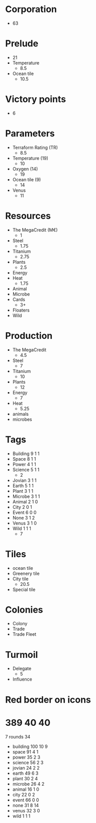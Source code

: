 # Corporation

- 63

# Prelude

- 21
- Temperature
  - 8.5
- Ocean tile
  - 10.5

# Victory points

- 6

# Parameters

- Terraform Rating (TR)
  - 8.5
- Temperature (19)
  - 10
- Oxygen (14)
  - 19
- Ocean tile (9)
  - 14
- Venus
  - 11

# Resources

- The MegaCredit (M€)
  - 1
- Steel
  - 1.75
- Titanium
  - 2.75
- Plants
  - 2.5
- Energy
- Heat
  - 1.75
- Animal
- Microbe
- Cards
  - 3+
- Floaters
- Wild

# Production

- The MegaCredit
  - 4.5
- Steel
  - 7
- Titanium
  - 10
- Plants
  - 12
- Energy
  - 7
- Heat
  - 5.25
- animals
- microbes

# Tags

- Building 9 1 1
- Space 8 1 1
- Power 4 1 1
- Science 5 1 1
  - 2
- Jovian 3 1 1
- Earth 5 1 1
- Plant 3 1 1
- Microbe 3 1 1
- Animal 2 1 0
- City 2 0 1
- Event 6 0 0
- None 3 1 2
- Venus 3 1 0
- Wild 1 1 1
  - 7

# Tiles

- ocean tile
- Greenery tile
- City tile
  - 20.5
- Special tile

# Colonies

- Colony
- Trade
- Trade Fleet

# Turmoil

- Delegate
  - 5
- Influence

# Red border on icons

# 389 40 40

7 rounds
34

- building 100 10 9
- space 91 4 1
- power 35 2 3
- science 56 2 3
- jovian 24 2 2
- earth 49 6 3
- plant 30 2 4
- microbe 26 4 2
- animal 16 1 0
- city 22 0 2
- event 66 0 0
- none 31 8 14
- venus 32 3 0
- wild 1 1 1
